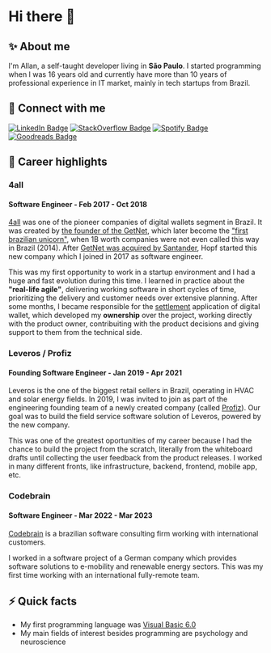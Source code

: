 # Hi there 👋

## ✨  About me
I'm Allan, a self-taught developer living in **São Paulo**. I started programming when I was 16 years old and currently
have more than 10 years of professional experience in IT market, mainly in tech startups from Brazil.


## 🔗 Connect with me
<a href="https://www.linkedin.com/in/allan-p-56020487/"><img src="https://img.shields.io/badge/-LinkedIn-0077B5?style=flat-square&amp;labelColor=0077B5&amp;logo=LinkedIn&amp;link=https://www.linkedin.com/in/allan-p-56020487/" alt="LinkedIn Badge"></a>
<a href="https://stackoverflow.com/users/3741176/allan-pereira"><img src="https://img.shields.io/badge/-StackOverflow-FE7A16?style=flat-square&amp;logoColor=fff&amp;logo=stack-overflow&amp;link=https://stackoverflow.com/users/3741176/allan-pereira" alt="StackOverflow Badge"></a>
<a href="https://open.spotify.com/user/12158334226"><img src="https://img.shields.io/badge/-Spotify-1ED760?style=flat-square&amp;logoColor=fff&logo=Spotify&amp;link=https://open.spotify.com/user/12158334226" alt="Spotify Badge"></a>
<a href="https://www.goodreads.com/user/show/164913385-allan"><img src="https://img.shields.io/badge/-Goodreads-F3F1EA?style=flat-square&amp;logoColor=372213&logo=Goodreads&amp;link=https://www.goodreads.com/user/show/164913385-allan" alt="Goodreads Badge"></a>


## 🌟 Career highlights
### 4all
#### Software Engineer - Feb 2017 - Oct 2018
[4all](https://4all.com/) was one of the pioneer companies of digital wallets segment in Brazil. It was created by [the founder of the GetNet](https://startupguide-ecosystem.webflow.io/rio-grande-do-sul/jose-renato-hopf), 
which later become the ["first brazilian unicorn"](https://amanha.com.br/categoria/empreendedorismo/especial-o-ze-do-banrisul-da-kombi-e-do-unicornio),
when 1B worth companies were not even called this way in Brazil (2014). After [GetNet was acquired by Santander](https://www.reuters.com/article/us-spain-santander-getnet-idUKBREA361KJ20140407), Hopf started this new company which I joined in 2017 as software engineer.

This was my first opportunity to work in a startup environment and I had a huge and fast evolution during this time. I learned in practice about the **"real-life agile"**, delivering working software in short cycles of time, prioritizing the delivery and customer needs over extensive planning. After some months, I became responsible for the [settlement](https://en.wikipedia.org/wiki/Settlement_(finance)) application of digital wallet, which developed my **ownership** over the project, working directly with the product owner, contribuiting with the product decisions and giving support to them from the technical side.

### Leveros / Profiz
#### Founding Software Engineer - Jan 2019 - Apr 2021
Leveros is the one of the biggest retail sellers in Brazil, operating in HVAC and solar energy fields. In 2019, I was invited to join as part of the engineering founding team of a newly created company (called [Profiz](https://www.profiz.com.br/)). Our goal was to build the field service software solution of Leveros, powered by the new company.

This was one of the greatest oportunities of my career because I had the chance to build the project from the scratch, literally from the whiteboard drafts until collecting the user feedback from the product releases. I worked in many different fronts, like infrastructure, backend, frontend, mobile app, etc.

### Codebrain
#### Software Engineer - Mar 2022 - Mar 2023
[Codebrain](https://codebrain.com.br/) is a brazilian software consulting firm working with international customers. 

I worked in a software project of a German company which provides software solutions to e-mobility and renewable energy sectors. This was my first time working with an international fully-remote team.


## ⚡ Quick facts
- My first programming language was [Visual Basic 6.0](https://en.wikipedia.org/wiki/Visual_Basic_(classic))
- My main fields of interest besides programming are psychology and neuroscience
